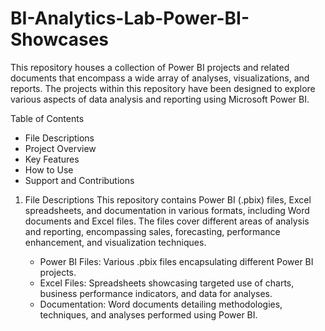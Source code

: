 # BI-Analytics-Lab-Power-BI-Showcases
This repository houses a collection of Power BI projects and related documents that encompass a wide array of analyses, visualizations, and reports. The projects within this repository have been designed to explore various aspects of data analysis and reporting using Microsoft Power BI.

Table of Contents
* File Descriptions
* Project Overview
* Key Features
* How to Use
* Support and Contributions

1. File Descriptions
This repository contains Power BI (.pbix) files, Excel spreadsheets, and documentation in various formats, including Word documents and Excel files. The files cover different areas of analysis and reporting, encompassing sales, forecasting, performance enhancement, and visualization techniques.

    * Power BI Files: Various .pbix files encapsulating different Power BI projects.
    * Excel Files: Spreadsheets showcasing targeted use of charts, business performance indicators, and data for analyses.
    * Documentation: Word documents detailing methodologies, techniques, and analyses performed using Power BI.
